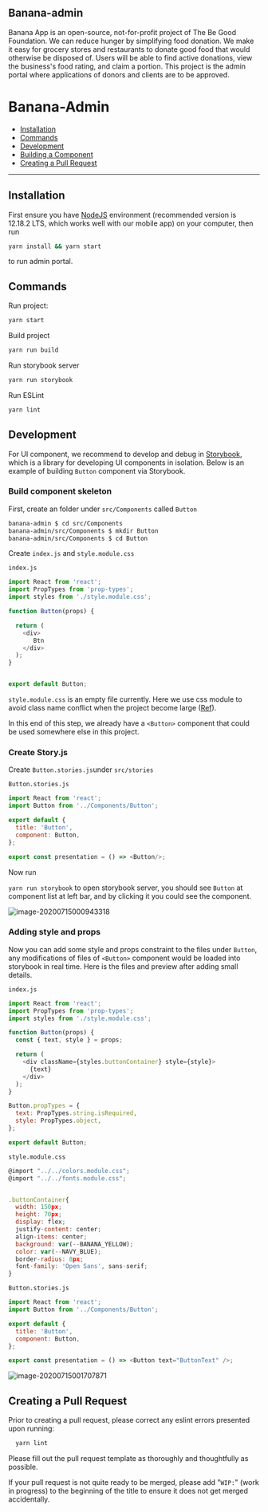 ## Banana-admin

Banana App is an open-source, not-for-profit project of The Be Good Foundation. We can reduce hunger by simplifying food donation. We make it easy for grocery stores and restaurants to donate good food that would otherwise be disposed of. Users will be able to find active donations, view the business's food rating, and claim a portion. This project is the admin portal where applications of donors and clients are to be approved.

# Banana-Admin
  - [Installation](#installation)
  - [Commands](#commands)
  - [Development](#development)
  - [Building a Component](#build-component-skeleton)
  - [Creating a Pull Request](#creating-a-pull-request)
---

## Installation

First ensure you have [NodeJS](https://nodejs.org/en/) environment (recommended version is 12.18.2 LTS, which works well with our mobile app) on your computer, then run 

```bash
yarn install && yarn start
```

to run admin portal.

## Commands

Run project:

```bash
yarn start
```

Build project

```bash
yarn run build
```

Run storybook server

```bash
yarn run storybook
```

Run ESLint

```bash
yarn lint
```

## Development

For UI component, we recommend to develop and debug in [Storybook](https://storybook.js.org), which is a library for developing UI components in isolation. Below is an example of building `Button` component via Storybook.

### Build component skeleton

First, create an folder under `src/Components` called `Button`

```bash
banana-admin $ cd src/Components 
banana-admin/src/Components $ mkdir Button
banana-admin/src/Components $ cd Button
```

Create `index.js` and `style.module.css`

`index.js`

``` javascript
import React from 'react';
import PropTypes from 'prop-types';
import styles from './style.module.css';

function Button(props) {

  return (
    <div>
       Btn
    </div>
  );
}


export default Button;
```

`style.module.css` is an empty file currently. Here we use css module to avoid class name conflict when the project become large ([Ref](https://css-tricks.com/css-modules-part-1-need/)).



In this end of this step, we already have a `<Button>` component that could be used somewhere else in this project.

### Create Story.js

Create `Button.stories.js`under `src/stories`

`Button.stories.js`

```javascript
import React from 'react';
import Button from '../Components/Button';

export default {
  title: 'Button',
  component: Button,
};

export const presentation = () => <Button/>;

```

Now run

`yarn run storybook` to open storybook server, you should see `Button` at component list at left bar, and by clicking it you could see the component.

![image-20200715000943318](https://tva1.sinaimg.cn/large/007S8ZIlgy1ggrobpixauj31k20u0aci.jpg)

### Adding style and props

Now you can add some style and props constraint to the files under `Button`,  any modifications of files of `<Button>` component would be loaded into storybook in real time. Here is the files and preview after adding small details.

`index.js`

```javascript
import React from 'react';
import PropTypes from 'prop-types';
import styles from './style.module.css';

function Button(props) {
  const { text, style } = props;

  return (
    <div className={styles.buttonContainer} style={style}>
      {text}
    </div>
  );
}

Button.propTypes = {
  text: PropTypes.string.isRequired,
  style: PropTypes.object,
};

export default Button;

```

`style.module.css`

```javascript
@import "../../colors.module.css";
@import "../../fonts.module.css";


.buttonContainer{
  width: 150px;
  height: 70px;
  display: flex;
  justify-content: center;
  align-items: center;
  background: var(--BANANA_YELLOW);
  color: var(--NAVY_BLUE);
  border-radius: 8px;
  font-family: 'Open Sans', sans-serif;
}

```

`Button.stories.js`

```javascript
import React from 'react';
import Button from '../Components/Button';

export default {
  title: 'Button',
  component: Button,
};

export const presentation = () => <Button text="ButtonText" />;

```

![image-20200715001707871](https://tva1.sinaimg.cn/large/007S8ZIlgy1ggrojcd7ixj31rd0u00v4.jpg)

## Creating a Pull Request
Prior to creating a pull request, please correct any eslint errors presented upon running: 
```bash
  yarn lint
```
Please fill out the pull request template as thoroughly and thoughtfully as possible.

If your pull request is not quite ready to be merged, please add "`WIP:`" (work in progress) to the beginning of the title to ensure it does not get merged accidentally.
